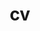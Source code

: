 ---
layout: cv
permalink: /cv/
title: cv
nav: true
nav_order: 5
cv_pdf: Sumit_CV_24.pdf # you can also use external links here
description: This is a description of the page. You can modify it in '_pages/cv.md'. You can also change or remove the top pdf download button.
toc:
  sidebar: left
---